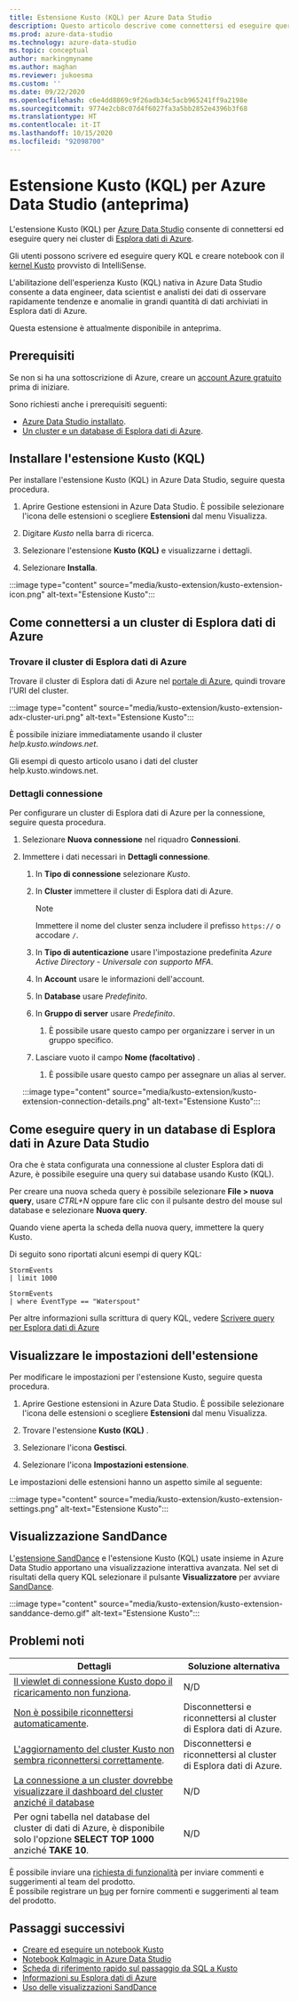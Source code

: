 ```yaml
---
title: Estensione Kusto (KQL) per Azure Data Studio
description: Questo articolo descrive come connettersi ed eseguire query sui cluster di Esplora dati di Azure con Azure Data Studio.
ms.prod: azure-data-studio
ms.technology: azure-data-studio
ms.topic: conceptual
author: markingmyname
ms.author: maghan
ms.reviewer: jukoesma
ms.custom: ''
ms.date: 09/22/2020
ms.openlocfilehash: c6e4dd8869c9f26adb34c5acb965241ff9a2198e
ms.sourcegitcommit: 9774e2cb8c07d4f6027fa3a5bb2852e4396b3f68
ms.translationtype: HT
ms.contentlocale: it-IT
ms.lasthandoff: 10/15/2020
ms.locfileid: "92098700"
---
```

# <a name="kusto-kql-extension-for-azure-data-studio-preview"></a>Estensione Kusto (KQL) per Azure Data Studio (anteprima)

L'estensione Kusto (KQL) per [Azure Data Studio](../what-is.md) consente di connettersi ed eseguire query nei cluster di [Esplora dati di Azure](/azure/data-explorer/data-explorer-overview).

Gli utenti possono scrivere ed eseguire query KQL e creare notebook con il [kernel Kusto](../notebooks/notebooks-kusto-kernel.md) provvisto di IntelliSense.

L'abilitazione dell'esperienza Kusto (KQL) nativa in Azure Data Studio consente a data engineer, data scientist e analisti dei dati di osservare rapidamente tendenze e anomalie in grandi quantità di dati archiviati in Esplora dati di Azure.

Questa estensione è attualmente disponibile in anteprima.

## <a name="prerequisites"></a>Prerequisiti

Se non si ha una sottoscrizione di Azure, creare un [account Azure gratuito](https://azure.microsoft.com/free/) prima di iniziare.

Sono richiesti anche i prerequisiti seguenti:

- [Azure Data Studio installato](../download-azure-data-studio.md).
- [Un cluster e un database di Esplora dati di Azure](/azure/data-explorer/create-cluster-database-portal).

## <a name="install-the-kusto-kql-extension"></a>Installare l'estensione Kusto (KQL)

Per installare l'estensione Kusto (KQL) in Azure Data Studio, seguire questa procedura.

1. Aprire Gestione estensioni in Azure Data Studio. È possibile selezionare l'icona delle estensioni o scegliere **Estensioni** dal menu Visualizza.

2. Digitare *Kusto* nella barra di ricerca.

3. Selezionare l'estensione **Kusto (KQL)** e visualizzarne i dettagli.

4. Selezionare **Installa**.

:::image type="content" source="media/kusto-extension/kusto-extension-icon.png" alt-text="Estensione Kusto":::

## <a name="how-to-connect-to-an-azure-data-explorer-cluster"></a>Come connettersi a un cluster di Esplora dati di Azure

### <a name="find-your-azure-data-explorer-cluster"></a>Trovare il cluster di Esplora dati di Azure

Trovare il cluster di Esplora dati di Azure nel [portale di Azure](https://ms.portal.azure.com/#home), quindi trovare l'URI del cluster.

:::image type="content" source="media/kusto-extension/kusto-extension-adx-cluster-uri.png" alt-text="Estensione Kusto":::

È possibile iniziare immediatamente usando il cluster *help.kusto.windows.net*.

Gli esempi di questo articolo usano i dati del cluster help.kusto.windows.net.

### <a name="connection-details"></a>Dettagli connessione

Per configurare un cluster di Esplora dati di Azure per la connessione, seguire questa procedura.

1. Selezionare **Nuova connessione** nel riquadro **Connessioni**.

2. Immettere i dati necessari in **Dettagli connessione**.
    1. In **Tipo di connessione** selezionare *Kusto*.
    2. In **Cluster** immettere il cluster di Esplora dati di Azure.

        > [!Note]
        > Immettere il nome del cluster senza includere il prefisso `https://` o accodare `/`.

    3. In **Tipo di autenticazione** usare l'impostazione predefinita *Azure Active Directory - Universale con supporto MFA*.
    4. In **Account** usare le informazioni dell'account.
    5. In **Database** usare *Predefinito*.
    6. In **Gruppo di server** usare *Predefinito*.
        1. È possibile usare questo campo per organizzare i server in un gruppo specifico.
    7. Lasciare vuoto il campo **Nome (facoltativo)** .
        1. È possibile usare questo campo per assegnare un alias al server.

    :::image type="content" source="media/kusto-extension/kusto-extension-connection-details.png" alt-text="Estensione Kusto":::

## <a name="how-to-query-an-azure-data-explorer-database-in-azure-data-studio"></a>Come eseguire query in un database di Esplora dati in Azure Data Studio

Ora che è stata configurata una connessione al cluster Esplora dati di Azure, è possibile eseguire una query sui database usando Kusto (KQL).

Per creare una nuova scheda query è possibile selezionare **File > nuova query**, usare *CTRL+N* oppure fare clic con il pulsante destro del mouse sul database e selezionare **Nuova query**.

Quando viene aperta la scheda della nuova query, immettere la query Kusto.

Di seguito sono riportati alcuni esempi di query KQL:

```kusto
StormEvents
| limit 1000
```

```kusto
StormEvents
| where EventType == "Waterspout"
```

Per altre informazioni sulla scrittura di query KQL, vedere [Scrivere query per Esplora dati di Azure](/azure/data-explorer/write-queries#overview-of-the-query-language)

## <a name="view-extension-settings"></a>Visualizzare le impostazioni dell'estensione

Per modificare le impostazioni per l'estensione Kusto, seguire questa procedura.

1. Aprire Gestione estensioni in Azure Data Studio. È possibile selezionare l'icona delle estensioni o scegliere **Estensioni** dal menu Visualizza.

2. Trovare l'estensione **Kusto (KQL)** .

3. Selezionare l'icona **Gestisci**.

4. Selezionare l'icona **Impostazioni estensione**.

Le impostazioni delle estensioni hanno un aspetto simile al seguente:

:::image type="content" source="media/kusto-extension/kusto-extension-settings.png" alt-text="Estensione Kusto":::

## <a name="sanddance-visualization"></a>Visualizzazione SandDance

L'[estensione SandDance](sanddance-extension.md) e l'estensione Kusto (KQL) usate insieme in Azure Data Studio apportano una visualizzazione interattiva avanzata. Nel set di risultati della query KQL selezionare il pulsante **Visualizzatore** per avviare [SandDance](https://sanddance.js.org/).

:::image type="content" source="media/kusto-extension/kusto-extension-sanddance-demo.gif" alt-text="Estensione Kusto":::

## <a name="known-issues"></a>Problemi noti

| Dettagli | Soluzione alternativa |
|---------|------------|
| [Il viewlet di connessione Kusto dopo il ricaricamento non funziona](https://github.com/microsoft/azuredatastudio/issues/12475). | N/D |
| [Non è possibile riconnettersi automaticamente](https://github.com/microsoft/azuredatastudio/issues/11830). | Disconnettersi e riconnettersi al cluster di Esplora dati di Azure. |
| [L'aggiornamento del cluster Kusto non sembra riconnettersi correttamente](https://github.com/microsoft/azuredatastudio/issues/11824). | Disconnettersi e riconnettersi al cluster di Esplora dati di Azure. |
| [La connessione a un cluster dovrebbe visualizzare il dashboard del cluster anziché il database](https://github.com/microsoft/azuredatastudio/issues/12549) | N/D |
| Per ogni tabella nel database del cluster di dati di Azure, è disponibile solo l'opzione **SELECT TOP 1000** anziché **TAKE 10**. | N/D |

È possibile inviare una [richiesta di funzionalità](https://github.com/microsoft/azuredatastudio/issues/new?assignees=&labels=&template=feature_request.md&title=) per inviare commenti e suggerimenti al team del prodotto.  
È possibile registrare un [bug](https://github.com/microsoft/azuredatastudio/issues/new?assignees=&labels=&template=bug_report.md&title=) per fornire commenti e suggerimenti al team del prodotto.

## <a name="next-steps"></a>Passaggi successivi

- [Creare ed eseguire un notebook Kusto](../notebooks/notebooks-kusto-kernel.md)
- [Notebook Kqlmagic in Azure Data Studio](../notebooks/notebooks-kqlmagic.md)
- [Scheda di riferimento rapido sul passaggio da SQL a Kusto](/azure/data-explorer/kusto/query/sqlcheatsheet)
- [Informazioni su Esplora dati di Azure](/azure/data-explorer/data-explorer-overview)
- [Uso delle visualizzazioni SandDance](https://sanddance.js.org/)
